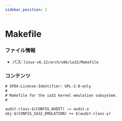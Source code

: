 ```yaml
---
sidebar_position: 2
---
```

# Makefile

### ファイル情報

- パス: `linux-v6.12/arch/x86/ia32/Makefile`

### コンテンツ

```txt
# SPDX-License-Identifier: GPL-2.0-only
#
# Makefile for the ia32 kernel emulation subsystem.
#

audit-class-$(CONFIG_AUDIT) := audit.o
obj-$(CONFIG_IA32_EMULATION) += $(audit-class-y)

```
